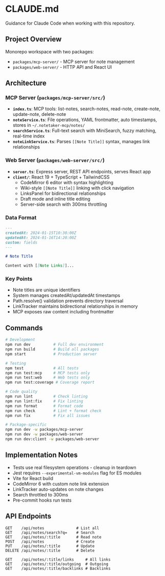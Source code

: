 # CLAUDE.md

Guidance for Claude Code when working with this repository.

## Project Overview

Monorepo workspace with two packages:
- `packages/mcp-server/` - MCP server for note management
- `packages/web-server/` - HTTP API and React UI

## Architecture

### MCP Server (`packages/mcp-server/src/`)

- **`index.ts`**: MCP tools: list-notes, search-notes, read-note, create-note, update-note, delete-note
- **`noteService.ts`**: File operations, YAML frontmatter, auto timestamps, stores in `~/.notetaker-mcp/notes/`
- **`searchService.ts`**: Full-text search with MiniSearch, fuzzy matching, real-time index
- **`noteLinkService.ts`**: Parses `[[Note Title]]` syntax, manages link relationships

### Web Server (`packages/web-server/src/`)

- **`server.ts`**: Express server, REST API endpoints, serves React app
- **`client/`**: React 19 + TypeScript + TailwindCSS
  - CodeMirror 6 editor with syntax highlighting
  - Wiki-style `[[Note Title]]` linking with click navigation
  - LinksPanel for bidirectional relationships
  - Draft mode and inline title editing
  - Server-side search with 300ms throttling

### Data Format

```markdown
---
createdAt: 2024-01-15T10:30:00Z
updatedAt: 2024-01-16T14:20:00Z
custom: fields
---

# Note Title

Content with [[Note Links]]...
```

### Key Points

- Note titles are unique identifiers
- System manages createdAt/updatedAt timestamps
- Path.resolve() validation prevents directory traversal
- LinkTracker maintains bidirectional relationships in memory
- MCP exposes raw content including frontmatter

## Commands

```bash
# Development
npm run dev          # Full dev environment
npm run build        # Build all packages
npm start            # Production server

# Testing
npm test             # All tests
npm run test:mcp     # MCP tests only
npm run test:web     # Web tests only
npm run test:coverage # Coverage report

# Code quality
npm run lint         # Check linting
npm run lint:fix     # Fix linting
npm run format       # Format code
npm run check        # Lint + format check
npm run fix          # Fix all issues

# Package-specific
npm run dev -w packages/mcp-server
npm run dev -w packages/web-server
npm run dev:client -w packages/web-server
```

## Implementation Notes

- Tests use real filesystem operations - cleanup in teardown
- Jest requires `--experimental-vm-modules` flag for ES modules
- Vite for React build
- CodeMirror 6 with custom note link extension
- LinkTracker auto-updates on note changes
- Search throttled to 300ms
- Pre-commit hooks run tests

## API Endpoints

```
GET    /api/notes              # List all
GET    /api/notes/search?q=    # Search
GET    /api/notes/:title       # Read note
POST   /api/notes              # Create
PUT    /api/notes/:title       # Update
DELETE /api/notes/:title       # Delete

GET    /api/notes/:title/links     # All links
GET    /api/notes/:title/outgoing  # Outgoing
GET    /api/notes/:title/backlinks # Backlinks
```
